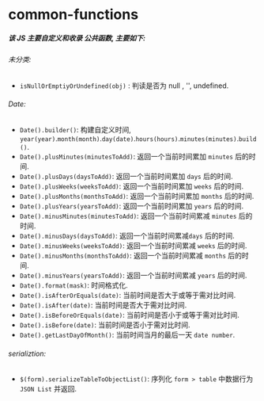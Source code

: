 # common-functions

##### 该 JS 主要自定义和收录 公共函数, 主要如下:

###### 未分类:

- `isNullOrEmptiyOrUndefined(obj)` : 判读是否为 null , '', undefined.

###### Date:

- `Date().builder()`: 构建自定义时间, `year(year)`.`month(month)`.`day(date)`.`hours(hours)`.`minutes(minutes)`.`build()`.
- `Date().plusMinutes(minutesToAdd)`: 返回一个当前时间累加 `minutes` 后的时间.
- `Date().plusDays(daysToAdd)`: 返回一个当前时间累加 `days` 后的时间.
- `Date().plusWeeks(weeksToAdd)`: 返回一个当前时间累加 `weeks` 后的时间.
- `Date().plusMonths(monthsToAdd)`: 返回一个当前时间累加 `months` 后的时间.
- `Date().plusYears(yearsToAdd)`: 返回一个当前时间累加 `years` 后的时间.
- `Date().minusMinutes(minutesToAdd)`: 返回一个当前时间累减 `minutes` 后的时间.
- `Date().minusDays(daysToAdd)`: 返回一个当前时间累减`days` 后的时间.
- `Date().minusWeeks(weeksToAdd)`: 返回一个当前时间累减 `weeks` 后的时间.
- `Date().minusMonths(monthsToAdd)`: 返回一个当前时间累减 `months` 后的时间.
- `Date().minusYears(yearsToAdd)`: 返回一个当前时间累减 `years` 后的时间.
- `Date().format(mask)`: 时间格式化.
- `Date().isAfterOrEquals(date)`: 当前时间是否大于或等于需对比时间.
- `Date().isAfter(date)`: 当前时间是否大于需对比时间.
- `Date().isBeforeOrEquals(date)`: 当前时间是否小于或等于需对比时间.
- `Date().isBefore(date)`: 当前时间是否小于需对比时间.
- `Date().getLastDayOfMonth()`: 当前时间当月的最后一天 `date number`.

###### serializtion:

- `$(form).serializeTableToObjectList()`: 序列化 `form > table` 中数据行为 `JSON List` 并返回. 

